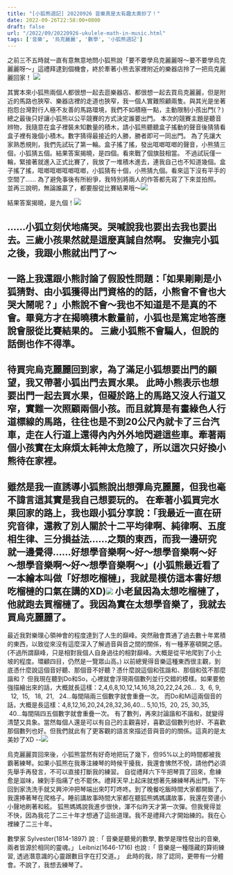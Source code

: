 ```yaml
---
title: "[小狐熊週記] 20220926 音樂真是太有趣太奧妙了！"
date: 2022-09-26T22:58:00+0800
draft: false
url: "/2022/09/20220926-ukulele-math-in-music.html"
tags: ['音樂', '烏克麗麗', '數學', '小狐熊週記']
---
```



之前三不五時就一直有意無意地問小狐熊說「要不要學烏克麗麗呀～要不要學烏克麗麗呀～」這禮拜逮到個機會，終於牽著小熊去家裡附近的樂器店拎了一把烏克麗麗回家！
![](https://blogger.googleusercontent.com/img/a/AVvXsEglk_OW-TAbEHbtFrc4Mznd1B4j7AmuaxWNGpNahkXONDCHERY2oooO9Vjy5b_2zWy19p_BM3LLyC1H6iF3iqpdbmWfqr4NIkqBg9AKR-8cZN8KmHi_QLgdiLDrk6XJWYSLMM1JxnpMrJJ0y7cLK4vbKkEOTqpZ8t4yIQA2IgzBK9q-MQbgWFnc6XUa)



其實本來小狐熊兩個人都很想一起去逛樂器店、都很想一起去買烏克麗麗，但是附近的馬路也狹窄、樂器店裡的走道也狹窄，我一個人實難照顧兩隻。與其光是坐著抱怨台灣對行人極不友善的馬路環境，我們不如積極一點，主動限制小孩出門(？)
總之最後只好讓小狐熊以公平競賽的方式決定誰要出門。
本次的競賽主題是聽音辨物，我隨意在盒子裡裝未知數量的積木，請小狐熊聽聽盒子搖動的聲音後猜猜看盒子裡有幾個小積木。數字猜得最接近的人勝，勝者即可一同出門。
為了先讓大家熟悉規則，我們先試玩了第一輪。盒子搖了搖，發出哐啷哐啷的聲音，小熊猜三個，小狐猜五個。結果答案揭曉，是四個。看來戰了個旗鼓相當。
不過試玩僅一輪，緊接著就進入正式比賽了，我放了一堆積木進去，連我自己也不知道幾個。盒子搖了搖，哐啷哐啷哐啷哐啷，小狐猜有十個，小熊猜九個。看來這下沒有平手的空間了……
為了避免事後有所紛爭，我特別將兩人的作答都先寫了下來並拍照。並再三說明，無論誰贏了，都要服從比賽結果哦～![](https://blogger.googleusercontent.com/img/a/AVvXsEiOSdYJ-IFrQ1Mc04PSzDywP63kjsygOzvM8rBqKMx4RH1QpaJIEfAyXPg-IsE9qzU_FYq3mPH0kpSEckbI2_eAXZhShwKK1IkerL3ZQFy4t_Tu3LcIswWA7eEp9g9ICL26woHH1UhB8F_DfjKzitsgcjhUNrlmpeFIkrqAFwCR6Jc36qG-UY6jiSi6)

結果答案揭曉，是九個！![](https://blogger.googleusercontent.com/img/a/AVvXsEgXqqH_8JAGQHQPm0W-p1lgd2Th7srW92CtjGXTmkt_2VijO_JaSdwU1mAj2moDdOEHZVmUfOCAYRR0EoMuQJYonN6PqptMSLctvqSt7toY3hIR89BHsKbKgROfq4pOc6j4VvyR_PLSD98Yo4pGTfFm0QqgeBg-3yjSxTrQ1hJpeRjtFGuS406igY_0=w180-h320)

……小狐立刻伏地痛哭。哭喊說我也要出去我也要出去。三歲小孩果然就是這麼真誠自然啊。
安撫完小狐之後，我跟小熊就出門了～
--
一路上我還跟小熊討論了假設性問題：「如果剛剛是小狐猜對、由小狐獲得出門資格的的話，小熊會不會也大哭大鬧呢？」小熊說不會～我也不知道是不是真的不會。畢竟方才在揭曉積木數量前，小狐也是篤定地答應說會服從比賽結果的。
三歲小狐熊不會騙人，但說的話倒也作不得準。
--
待買完烏克麗麗回到家，為了滿足小狐想要出門的願望，我又帶著小狐出門去買水果。
此時小熊表示也想要出門一起去買水果，但礙於路上的馬路又沒人行道又窄，實難一次照顧兩個小孩。而且就算是有畫綠色人行道標線的馬路，往往也是不到20公尺內就卡了三台汽車，走在人行道上還得內內外外地閃避這些車。牽著兩個小孩實在太麻煩太耗神太危險了，所以這次只好換小熊待在家裡。
--
雖然是我一直誘導小狐熊說出想彈烏克麗麗，但我也毫不諱言這其實是我自己想要玩的。
在牽著小狐買完水果回家的路上，我也跟小狐分享說：「我最近一直在研究音律，還教了別人關於十二平均律啊、純律啊、五度相生律、三分損益法……之類的東西，而我一邊研究就一邊覺得……好想學音樂啊～好～想學音樂啊～好～想學音樂啊～好～想學音樂啊～」(小狐熊最近看了一本繪本叫做「好想吃榴槤」，我就是模仿這本書好想吃榴槤的口氣在講的XD)![](https://blogger.googleusercontent.com/img/a/AVvXsEj-MeVgRGU1QeTo5ynCrYIYa2aPbDgn8YQQU8wXnnt_SFAV6mbHkwRckxCZ0HQRwcR9jVyQvaV4mXNrxSX-XeXFn4AcIUkVjBktOKS7uZD3S4IYKQQIph8HRqtrQ6kfcF8GFKY4JR-8xmhDLeXiH21kwHavWF_zobo-Sy-ZjM9QRpT_xG3E41MkagCf)
小老鼠因為太想吃榴槤了，他就跑去買榴槤了。我因為實在太想學音樂了，我就去買烏克麗麗了。
--
最近我對樂理心領神會的程度達到了人生的巔峰。突然融會貫通了過去數十年累積的東西，以致從來沒有這麼深入了解過音與音之間的關係，有一種茅塞頓開之感。(不過所謂巔峰，只是相對我個人自身過往的相對巔峰。大概是從平地爬到了小土坡的程度。環顧四目，仍然是一覽眾山高。)
以前總覺得音樂這種東西很主觀，到底憑什麼說這個音好聽、那個音不好聽？憑什麼說這個和弦諧和、那個和弦不那麼諧和？
但我現在聽到Do和So，心裡就會浮現兩個數列並行交錯的模樣。如果要勉強描繪出來的話，大概就長這樣：2,4,6,8,10,12,14,16,18,20,22,24,26...  3,  6, 9,    12,  15,   18,  21,   24...每間隔兩三個數字就會重疊一次。
而Do和Mi這兩個音的話，大概是長這樣：4,8,12,16,20,24,28,32,36,40... 5,10,15,  20, 25, 30,35,   40...每間隔四五個數字就會重疊一次。
有了數列，再來討論諧和不諧和，就變得清楚又具象。當然每個人還是可以有自己的主觀喜好，喜歡這個數列也好、不喜歡那個數列也好。但我們就此有了更客觀的語言來描述音與音的的關係。這真的是太美妙了XD
--![](https://blogger.googleusercontent.com/img/a/AVvXsEisxPkL9jcmvW74HvXTNkuo5LZObdDuTfclwY7kpg4oM7jtUM_WvL72tB6uG9oIM6qvhXFnaXDiMYhizICnFHEKIq9rnY7Xmxm7bbjqCDu7UT9Gi7kZLOe10V4X3YwW2AMw8Vc752Twl4nuHhnanvBB2kITSUQO_ohgaQSBXmiVLbl_yaufr8S6a7Vv)

烏克麗麗買回來後，小狐熊當然有好奇地把玩了幾下，但95%以上的時間都被我霸著練琴。如果小狐熊在我專注練琴的時候干擾我，我還會怫然不悅，請他們必須先舉手再發言，不可以直接打斷我的練習。
自從禮拜六下午把琴買了回來，愈練愈是滋味，練到手指痛了也不罷休。禮拜天早上起床就想著先練練琴再出門，下午回到家洗洗手就又興沖沖把琴端出來叮叮咚咚。到了晚餐吃飯時間大家都開飯了，我還捧著琴在爬格子。睡前講故事時間大家都在聽狐熊媽媽講故事，我還在旁邊小小聲地刷著和絃。
狐熊媽媽說我進步很快，渾不似昨天才第一次彈。但我覺得並不快，因為我花了二三十年才想通了這些道理。我不是禮拜六才開始練的。我在心裡練了二三十年。

數學家 Sylvester(1814-1897) 說 :「 音樂是聽覺的數學, 數學是理性發出的音樂, 兩者皆源於相同的靈魂。」 Leibniz(1646-1716) 也說 :「 音樂是一種隱藏的算術練習, 透過潛意識的心靈跟數目字在打交道。」 
此時的我，除了認同，更帶有一分體會。不說了，我想去練琴了。

